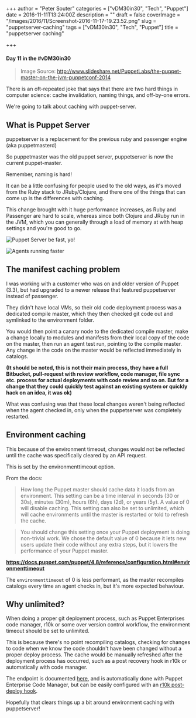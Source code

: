 +++
author = "Peter Souter"
categories = ["vDM30in30", "Tech", "Puppet"]
date = 2016-11-11T13:24:00Z
description = ""
draft = false
coverImage = "/images/2016/11/Screenshot-2016-11-17-19.23.52.png"
slug = "puppetserver-caching"
tags = ["vDM30in30", "Tech", "Puppet"]
title = "puppetserver caching"

+++

#### Day 11 in the #vDM30in30
> Image Source: http://www.slideshare.net/PuppetLabs/the-puppet-master-on-the-jvm-puppetconf-2014

There is an oft-repeated joke that says that there are two hard things in computer science: cache invalidation, naming things, and off-by-one errors.

We're going to talk about caching with puppet-server.

## What is Puppet Server

puppetserver is a replacement for the previous ruby and passenger engine (aka puppetmasterd)

So puppetmaster was the old puppet server, puppetserver is now the current puppet-master.

Remember, naming is hard!

It can be a little confusing for people used to the old ways, as it's moved from the Ruby stack to JRuby/Clojure, and there one of the things that can come up is the differences with caching.

This change brought with it huge performance increases, as Ruby and Passenger are hard to scale, whereas since both Clojure and JRuby run in the JVM, which you can generally through a load of memory at with heap settings and you're good to go.

![Puppet Server be fast, yo!](/images/2016/11/Screenshot-2016-11-17-19.17.42.png)

![Agents running faster](/images/2016/11/Screenshot-2016-11-17-19.19.47.png)

## The manifest caching problem

I was working with a customer who was on and older version of Puppet (3.3), but had upgraded to a newer release that featured puppetserver instead of passenger.

They didn't have local VMs, so their old code deployment process was a dedicated compile master, which they then checked git code out and symlinked to the environment folder.

You would then point a canary node to the dedicated compile master, make a change locally to modules and manifests from their local copy of the code on the master, then run an agent test run, pointing to the compile master. Any change in the code on the master would be reflected immediately in catalogs.

**(It should be noted, this is not their main process, they have a full Bitbucket, pull-request with review workflow, code manager, file sync etc. process for actual deployments with code review and so on. But for a change that they could quickly test against an existing system or quickly hack on an idea, it was ok)**

What was confusing was that these local changes weren't being reflected when the agent checked in, only when the puppetserver was completely restarted.

## Environment caching

This because of the environment timeout, changes would not be reflected until the cache was specifically cleared by an API request.

This is set by the environmenttimeout option.

From the docs:

> How long the Puppet master should cache data it loads from an environment. This setting can be a time interval in seconds (30 or 30s), minutes (30m), hours (6h), days (2d), or years (5y). A value of 0 will disable caching. This setting can also be set to unlimited, which will cache environments until the master is restarted or told to refresh the cache.

> You should change this setting once your Puppet deployment is doing non-trivial work. We chose the default value of 0 because it lets new users update their code without any extra steps, but it lowers the performance of your Puppet master.

**https://docs.puppet.com/puppet/4.8/reference/configuration.html#environmenttimeout**

The `environmenttimeout` of 0 is less performant, as the master recompiles catalogs every time an agent checks in, but it's more expected behaviour.

## Why unlimited?

When doing a proper git deployment process, such as Puppet Enterprises code manager, r10k or some over version control workflow, the environment timeout should be set to unlimited.

This is because there's no point recompiling catalogs, checking for changes to code when we know the code shouldn't have been changed without a proper deploy process. The cache would be manually refreshed after the deployment process has occurred, such as a post recovery hook in r10k or automatically with code manager.

The endpoint is documented [here](https://docs.puppet.com/puppetserver/latest/admin-api/v1/environment-cache.html), and is automatically done with Puppet Enterprise Code Manager, but can be easily configured with an [r10k post-deploy hook](https://docs.puppet.com/pe/latest/r10k_custom.html#postrun).

Hopefully that clears things up a bit around environment caching with puppetserver!
